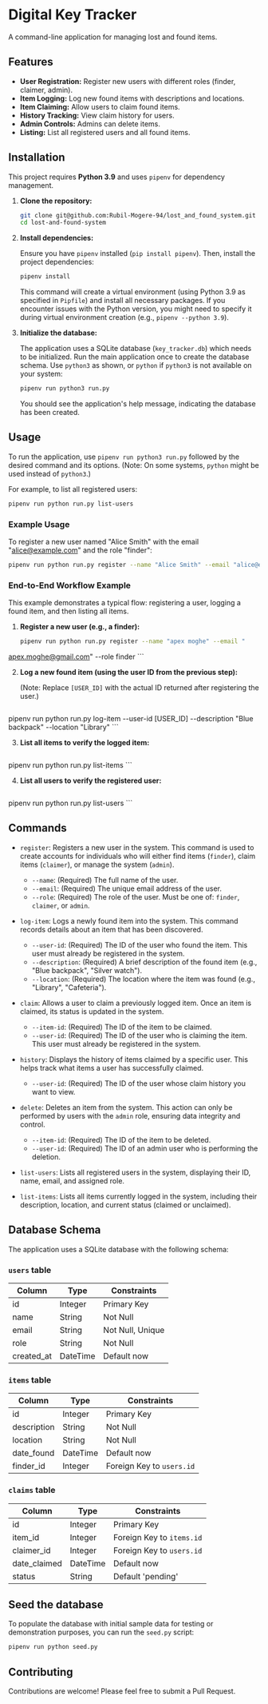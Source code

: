 # Digital Key Tracker

A command-line application for managing lost and found items.

## Features

*   **User Registration:** Register new users with different roles (finder, claimer, admin).
*   **Item Logging:** Log new found items with descriptions and locations.
*   **Item Claiming:** Allow users to claim found items.
*   **History Tracking:** View claim history for users.
*   **Admin Controls:** Admins can delete items.
*   **Listing:** List all registered users and all found items.

## Installation

This project requires **Python 3.9** and uses `pipenv` for dependency management.

1.  **Clone the repository:**

    ```bash
    git clone git@github.com:Rubil-Mogere-94/lost_and_found_system.git
    cd lost-and-found-system
    ```

2.  **Install dependencies:**

    Ensure you have `pipenv` installed (`pip install pipenv`). Then, install the project dependencies:

    ```bash
    pipenv install
    ```

    This command will create a virtual environment (using Python 3.9 as specified in `Pipfile`) and install all necessary packages. If you encounter issues with the Python version, you might need to specify it during virtual environment creation (e.g., `pipenv --python 3.9`).

3.  **Initialize the database:**

    The application uses a SQLite database (`key_tracker.db`) which needs to be initialized. Run the main application once to create the database schema. Use `python3` as shown, or `python` if `python3` is not available on your system:

    ```bash
    pipenv run python3 run.py
    ```

    You should see the application's help message, indicating the database has been created.

## Usage

To run the application, use `pipenv run python3 run.py` followed by the desired command and its options. (Note: On some systems, `python` might be used instead of `python3`.)

For example, to list all registered users:

```bash
pipenv run python run.py list-users
```

### Example Usage

To register a new user named "Alice Smith" with the email "alice@example.com" and the role "finder":

```bash
pipenv run python run.py register --name "Alice Smith" --email "alice@example.com" --role finder
```

### End-to-End Workflow Example

This example demonstrates a typical flow: registering a user, logging a found item, and then listing all items.

1.  **Register a new user (e.g., a finder):**

    ```bash
    pipenv run python run.py register --name "apex moghe" --email "
apex.moghe@gmail.com" --role finder
    ```

2.  **Log a new found item (using the user ID from the previous step):**

    (Note: Replace `[USER_ID]` with the actual ID returned after registering the user.)

    ```bash
pipenv run python run.py log-item --user-id [USER_ID] --description "Blue backpack" --location "Library"
    ```

3.  **List all items to verify the logged item:**

    ```bash
pipenv run python run.py list-items
    ```

4.  **List all users to verify the registered user:**

    ```bash
pipenv run python run.py list-users
    ```

## Commands

*   `register`: Registers a new user in the system. This command is used to create accounts for individuals who will either find items (`finder`), claim items (`claimer`), or manage the system (`admin`).
    *   `--name`: (Required) The full name of the user.
    *   `--email`: (Required) The unique email address of the user.
    *   `--role`: (Required) The role of the user. Must be one of: `finder`, `claimer`, or `admin`.

*   `log-item`: Logs a newly found item into the system. This command records details about an item that has been discovered.
    *   `--user-id`: (Required) The ID of the user who found the item. This user must already be registered in the system.
    *   `--description`: (Required) A brief description of the found item (e.g., "Blue backpack", "Silver watch").
    *   `--location`: (Required) The location where the item was found (e.g., "Library", "Cafeteria").

*   `claim`: Allows a user to claim a previously logged item. Once an item is claimed, its status is updated in the system.
    *   `--item-id`: (Required) The ID of the item to be claimed.
    *   `--user-id`: (Required) The ID of the user who is claiming the item. This user must already be registered in the system.

*   `history`: Displays the history of items claimed by a specific user. This helps track what items a user has successfully claimed.
    *   `--user-id`: (Required) The ID of the user whose claim history you want to view.

*   `delete`: Deletes an item from the system. This action can only be performed by users with the `admin` role, ensuring data integrity and control.
    *   `--item-id`: (Required) The ID of the item to be deleted.
    *   `--user-id`: (Required) The ID of an admin user who is performing the deletion.

*   `list-users`: Lists all registered users in the system, displaying their ID, name, email, and assigned role.

*   `list-items`: Lists all items currently logged in the system, including their description, location, and current status (claimed or unclaimed).

## Database Schema

The application uses a SQLite database with the following schema:

### `users` table

| Column | Type | Constraints |
| --- | --- | --- |
| id | Integer | Primary Key |
| name | String | Not Null |
| email | String | Not Null, Unique |
| role | String | Not Null |
| created_at | DateTime | Default now |

### `items` table

| Column | Type | Constraints |
| --- | --- | --- |
| id | Integer | Primary Key |
| description | String | Not Null |
| location | String | Not Null |
| date_found | DateTime | Default now |
| finder_id | Integer | Foreign Key to `users.id` |

### `claims` table

| Column | Type | Constraints |
| --- | --- | --- |
| id | Integer | Primary Key |
| item_id | Integer | Foreign Key to `items.id` |
| claimer_id | Integer | Foreign Key to `users.id` |
| date_claimed | DateTime | Default now |
| status | String | Default 'pending' |

## Seed the database

To populate the database with initial sample data for testing or demonstration purposes, you can run the `seed.py` script:

```bash
pipenv run python seed.py
```

## Contributing

Contributions are welcome! Please feel free to submit a Pull Request.
